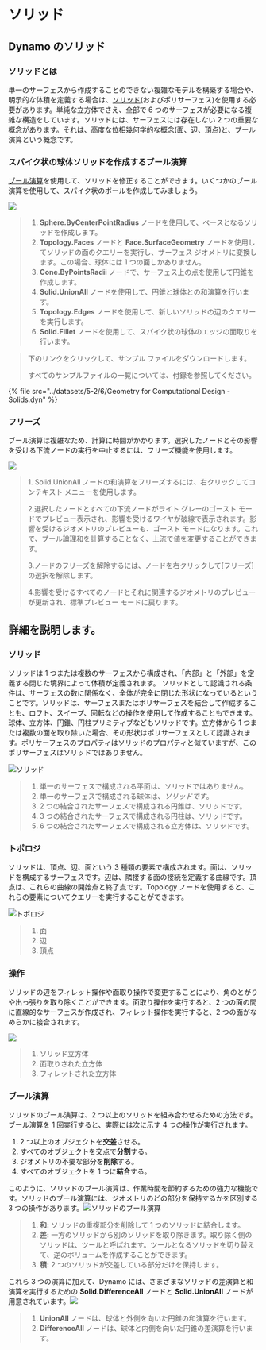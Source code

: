 # ソリッド

## Dynamo のソリッド

### ソリッドとは

単一のサーフェスから作成することのできない複雑なモデルを構築する場合や、明示的な体積を定義する場合は、[ソリッド](6-solids.md#solids)(およびポリサーフェス)を使用する必要があります。単純な立方体でさえ、全部で 6 つのサーフェスが必要になる複雑な構造をしています。ソリッドには、サーフェスには存在しない 2 つの重要な概念があります。それは、高度な位相幾何学的な概念(面、辺、頂点)と、ブール演算という概念です。

### スパイク状の球体ソリッドを作成するブール演算

[ブール演算](6-solids.md#boolean-operations)を使用して、ソリッドを修正することができます。いくつかのブール演算を使用して、スパイク状のボールを作成してみましょう。

![](../images/5-2/6/solids-spikyball.jpg)

> 1. **Sphere.ByCenterPointRadius** ノードを使用して、ベースとなるソリッドを作成します。
> 2. **Topology.Faces** ノードと **Face.SurfaceGeometry** ノードを使用してソリッドの面のクエリーを実行し、サーフェス ジオメトリに変換します。この場合、球体には 1 つの面しかありません。
> 3. **Cone.ByPointsRadii** ノードで、サーフェス上の点を使用して円錐を作成します。
> 4. **Solid.UnionAll** ノードを使用して、円錐と球体との和演算を行います。
> 5. **Topology.Edges** ノードを使用して、新しいソリッドの辺のクエリーを実行します。
> 6. **Solid.Fillet** ノードを使用して、スパイク状の球体のエッジの面取りを行います。

> 下のリンクをクリックして、サンプル ファイルをダウンロードします。
>
> すべてのサンプルファイルの一覧については、付録を参照してください。

{% file src="../datasets/5-2/6/Geometry for Computational Design - Solids.dyn" %}

### フリーズ

ブール演算は複雑なため、計算に時間がかかります。選択したノードとその影響を受ける下流ノードの実行を中止するには、フリーズ機能を使用します。

![](../images/5-2/6/solids-freezenode.jpg)

> 1\. Solid.UnionAll ノードの和演算をフリーズするには、右クリックしてコンテキスト メニューを使用します。
>
> 2\.選択したノードとすべての下流ノードがライト グレーのゴースト モードでプレビュー表示され、影響を受けるワイヤが破線で表示されます。影響を受けるジオメトリのプレビューも、ゴースト モードになります。これで、ブール論理和を計算することなく、上流で値を変更することができます。
>
> 3\.ノードのフリーズを解除するには、ノードを右クリックして[フリーズ]の選択を解除します。
>
> 4\.影響を受けるすべてのノードとそれに関連するジオメトリのプレビューが更新され、標準プレビュー モードに戻ります。

## 詳細を説明します。

### ソリッド

ソリッドは 1 つまたは複数のサーフェスから構成され、「内部」と「外部」を定義する閉じた境界によって体積が定義されます。 ソリッドとして認識される条件は、サーフェスの数に関係なく、全体が完全に閉じた形状になっているということです。ソリッドは、サーフェスまたはポリサーフェスを結合して作成することも、ロフト、スイープ、回転などの操作を使用して作成することもできます。球体、立方体、円錐、円柱プリミティブなどもソリッドです。立方体から 1 つまたは複数の面を取り除いた場合、その形状はポリサーフェスとして認識されます。ポリサーフェスのプロパティはソリッドのプロパティと似ていますが、このポリサーフェスはソリッドではありません。

![ソリッド](../images/5-2/6/Primitives.jpg)

> 1. 単一のサーフェスで構成される平面は、ソリッドではありません。
> 2. 単一のサーフェスで構成される球体は、_ソリッドです_。
> 3. 2 つの結合されたサーフェスで構成される円錐は、ソリッドです。
> 4. 3 つの結合されたサーフェスで構成される円柱は、ソリッドです。
> 5. 6 つの結合されたサーフェスで構成される立方体は、ソリッドです。

### トポロジ

ソリッドは、頂点、辺、面という 3 種類の要素で構成されます。面は、ソリッドを構成するサーフェスです。辺は、隣接する面の接続を定義する曲線です。頂点は、これらの曲線の開始点と終了点です。Topology ノードを使用すると、これらの要素についてクエリーを実行することができます。

![トポロジ](../images/5-2/6/Solid-topology.jpg)

> 1. 面
> 2. 辺
> 3. 頂点

### 操作

ソリッドの辺をフィレット操作や面取り操作で変更することにより、角のとがりや出っ張りを取り除くことができます。面取り操作を実行すると、2 つの面の間に直線的なサーフェスが作成され、フィレット操作を実行すると、2 つの面がなめらかに接合されます。

![](../images/5-2/6/SolidOperations.jpg)

> 1. ソリッド立方体
> 2. 面取りされた立方体
> 3. フィレットされた立方体

### ブール演算

ソリッドのブール演算は、2 つ以上のソリッドを組み合わせるための方法です。ブール演算を 1 回実行すると、実際には次に示す 4 つの操作が実行されます。

1. 2 つ以上のオブジェクトを**交差**させる。
2. すべてのオブジェクトを交点で**分割**する。
3. ジオメトリの不要な部分を**削除**する。
4. すべてのオブジェクトを 1 つに**結合**する。

このように、ソリッドのブール演算は、作業時間を節約するための強力な機能です。ソリッドのブール演算には、ジオメトリのどの部分を保持するかを区別する 3 つの操作があります。![ソリッドのブール演算](../images/5-2/6/SolidBooleans.jpg)

> 1. **和:** ソリッドの重複部分を削除して 1 つのソリッドに結合します。
> 2. **差:** 一方のソリッドから別のソリッドを取り除きます。取り除く側のソリッドは、ツールと呼ばれます。ツールとなるソリッドを切り替えて、逆のボリュームを作成することができます。
> 3. **積:** 2 つのソリッドが交差している部分だけを保持します。

これら 3 つの演算に加えて、Dynamo には、さまざまなソリッドの差演算と和演算を実行するための **Solid.DifferenceAll** ノードと **Solid.UnionAll** ノードが用意されています。![](../images/5-2/6/BooleanAll.jpg)

> 1. **UnionAll** ノードは、球体と外側を向いた円錐の和演算を行います。
> 2. **DifferenceAll** ノードは、球体と内側を向いた円錐の差演算を行います。

##

